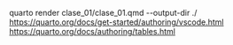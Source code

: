quarto render clase_01/clase_01.qmd --output-dir ./
https://quarto.org/docs/get-started/authoring/vscode.html
https://quarto.org/docs/authoring/tables.html